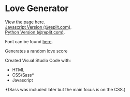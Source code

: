 # Love Generator

[View the page here](https://shadowecco.github.io/projects/web/love-generator-web/).<br />
[Javascript Version (@replit.com)](https://replit.com/@HelenYates/Love-Generator).<br />
[Python Version (@replit.com)](https://replit.com/@HelenYates/5-Love-Generator).<br />

Font can be found [here](https://www.1001fonts.com/ladybug-love-demo-font.html).

Generates a random love score

Created  Visual Studio Code with:

- HTML
- CSS/Sass*
- Javascript

*(Sass was included later but the main focus is on the CSS.)
